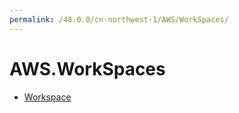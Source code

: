 ```yaml
---
permalink: /48.0.0/cn-northwest-1/AWS/WorkSpaces/
---
```


# AWS.WorkSpaces



* [Workspace](Workspace.md)
